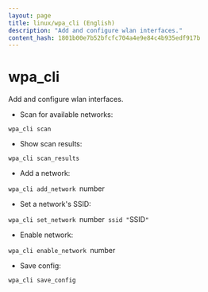 ```yaml
---
layout: page
title: linux/wpa_cli (English)
description: "Add and configure wlan interfaces."
content_hash: 1801b00e7b52bfcfc704a4e9e84c4b935edf917b
---
```

# wpa_cli

Add and configure wlan interfaces.

- Scan for available networks:

`wpa_cli scan`

- Show scan results:

`wpa_cli scan_results`

- Add a network:

`wpa_cli add_network `<span class="tldr-var badge badge-pill bg-dark-lm bg-white-dm text-white-lm text-dark-dm font-weight-bold">number</span>

- Set a network's SSID:

`wpa_cli set_network `<span class="tldr-var badge badge-pill bg-dark-lm bg-white-dm text-white-lm text-dark-dm font-weight-bold">number</span>` ssid "`<span class="tldr-var badge badge-pill bg-dark-lm bg-white-dm text-white-lm text-dark-dm font-weight-bold">SSID</span>`"`

- Enable network:

`wpa_cli enable_network `<span class="tldr-var badge badge-pill bg-dark-lm bg-white-dm text-white-lm text-dark-dm font-weight-bold">number</span>

- Save config:

`wpa_cli save_config`
